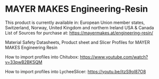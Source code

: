 # MAYER MAKES Engineering-Resin
This product is currently available in: European Union member states, Switzerland, Norway, United Kingdom and northern Ireland
 USA & Canada
List of Sources for purchase at:
https://mayermakes.at/engineering-resin/
 

Material Safety Datasheets, Product sheet and Slicer Profiles for MAYER MAKES Engineering Resin

How to import profiles into Chitubox: https://www.youtube.com/watch?v=33pwB2BKSQM

How to import profiles into LycheeSlicer: https://youtu.be/itzS9ol87O8 
